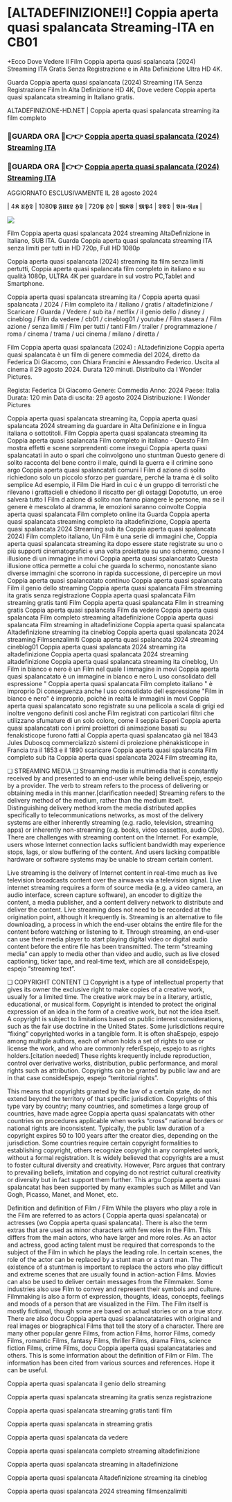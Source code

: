 # [ALTADEFINIZIONE!!] Coppia aperta quasi spalancata Streaming-ITA en CB01

+Ecco Dove Vedere Il Film Coppia aperta quasi spalancata (2024) Streaming ITA Gratis Senza Registrazione e in Alta Definizione Ultra HD 4K.

Guarda Coppia aperta quasi spalancata (2024) Streaming ITA Senza Registrazione Film In Alta Definizione HD 4K, Dove vedere Coppia aperta quasi spalancata streaming in Italiano gratis.

ALTADEFINIZIONE-HD.NET | Coppia aperta quasi spalancata streaming ita film completo

### 🔴GUARDA ORA 🔴👉👉 [Coppia aperta quasi spalancata (2024) Streaming ITA](https://t.co/opSVSbaSah)

### 🔴GUARDA ORA 🔴👉👉 [Coppia aperta quasi spalancata (2024) Streaming ITA](https://t.co/opSVSbaSah)

AGGIORNATO ESCLUSIVAMENTE IL 28 agosto 2024

| 4𝕶 𝖀𝕳𝕯 | 1080𝕻 𝕱𝖀𝕷𝕷 𝕳𝕯 | 720𝕻 𝕳𝕯 | 𝕸𝕶𝖁 | 𝕸𝕻4 | 𝕯𝖁𝕯 | 𝕭𝖑𝖚-𝕽𝖆𝖞 |

<p dir="auto"><a href="https://t.co/opSVSbaSah" title="PLAYNOW" rel="nofollow"><img src="https://i.imgur.com/jhNGoEt.gif" style="max-width: 100%;"></a></p>

Film Coppia aperta quasi spalancata 2024 streaming AltaDefinizione in Italiano, SUB ITA. Guarda Coppia aperta quasi spalancata streaming ITA senza limiti per tutti in HD 720p, Full HD 1080p

Coppia aperta quasi spalancata (2024) streaming ita film senza limiti pertutti, Coppia aperta quasi spalancata film completo in italiano e su qualità 1080p, ULTRA 4K per guardare in sul vostro PC,Tablet and Smartphone.

Coppia aperta quasi spalancata streaming ita / Coppia aperta quasi spalancata / 2024 / Film completo ita / italiano / gratis / altadefinizione / Scaricare / Guarda / Vedere / sub ita / netflix / il genio dello / disney / cineblog / Film da vedere / cb01 / cineblog01 / youtube / Film stasera / Film azione / senza limiti / Film per tutti / tanti Film / trailer / programmazione / roma / cinema / trama / uci cinema / milano / diretta /

Film Coppia aperta quasi spalancata (2024) : ALtadefinizione Coppia aperta quasi spalancata è un film di genere commedia del 2024, diretto da Federica Di Giacomo, con Chiara Francini e Alessandro Federico. Uscita al cinema il 29 agosto 2024. Durata 120 minuti. Distribuito da I Wonder Pictures.

Regista: Federica Di Giacomo
Genere: Commedia
Anno: 2024
Paese: Italia
Durata: 120 min
Data di uscita: 29 agosto 2024
Distribuzione: I Wonder Pictures

Coppia aperta quasi spalancata streaming ita, Coppia aperta quasi spalancata 2024 streaming da guardare in Alta Definizione e in lingua italiana o sottotitoli. Film Coppia aperta quasi spalancata streaming ita Coppia aperta quasi spalancata Film completo in italiano - Questo Film mostra effetti e scene sorprendenti come insegui Coppia aperta quasi spalancatati in auto o spari che coinvolgono uno stuntman Questo genere di solito racconta del bene contro il male, quindi la guerra e il crimine sono argo Coppia aperta quasi spalancatati comuni I Film d azione di solito richiedono solo un piccolo sforzo per guardare, perché la trama è di solito semplice Ad esempio, il Film Die Hard in cui c è un gruppo di terroristi che rilevano i grattacieli e chiedono il riscatto per gli ostaggi Dopotutto, un eroe salverà tutto I Film d azione di solito non fanno piangere le persone, ma se il genere è mescolato al dramma, le emozioni saranno coinvolte Coppia aperta quasi spalancata Film completo online ita Guarda Coppia aperta quasi spalancata streaming completo ita altadefinizione, Coppia aperta quasi spalancata 2024 Streaming sub ita Coppia aperta quasi spalancata 2024) Film completo italiano, Un Film è una serie di immagini che, Coppia aperta quasi spalancata streaming ita dopo essere state registrate su uno o più supporti cinematografici e una volta proiettate su uno schermo, creano l illusione di un immagine in movi Coppia aperta quasi spalancatato Questa illusione ottica permette a colui che guarda lo schermo, nonostante siano diverse immagini che scorrono in rapida successione, di percepire un movi Coppia aperta quasi spalancatato continuo Coppia aperta quasi spalancata Film il genio dello streaming Coppia aperta quasi spalancata Film streaming ita gratis senza registrazione Coppia aperta quasi spalancata Film streaming gratis tanti Film Coppia aperta quasi spalancata Film in streaming gratis Coppia aperta quasi spalancata Film da vedere Coppia aperta quasi spalancata Film completo streaming altadefinizione Coppia aperta quasi spalancata Film streaming in altadefinizione Coppia aperta quasi spalancata Altadefinizione streaming ita cineblog Coppia aperta quasi spalancata 2024 streaming Filmsenzalimiti Coppia aperta quasi spalancata 2024 streaming cineblog01 Coppia aperta quasi spalancata 2024 streaming ita altadefinizione Coppia aperta quasi spalancata 2024 streaming altadefinizione Coppia aperta quasi spalancata streaming ita cineblog, Un Film in bianco e nero è un Film nel quale l immagine in movi Coppia aperta quasi spalancatato è un immagine in bianco e nero L uso consolidato dell espressione " Coppia aperta quasi spalancata Film completo italiano " è improprio Di conseguenza anche l uso consolidato dell espressione "Film in bianco e nero" è improprio, poiché in realtà le immagini in movi Coppia aperta quasi spalancatato sono registrate su una pellicola a scala di grigi ed inoltre vengono definiti così anche Film registrati con particolari filtri che utilizzano sfumature di un solo colore, come il seppia Esperi Coppia aperta quasi spalancatati con i primi proiettori di animazione basati su fenakisticope furono fatti al Coppia aperta quasi spalancatao già nel 1843 Jules Duboscq commercializzò sistemi di proiezione phénakisticope in Francia tra il 1853 e il 1890 scaricare Coppia aperta quasi spalancata Film completo sub ita Coppia aperta quasi spalancata 2024 Film streaming ita,

❏ STREAMING MEDIA ❏ Streaming media is multimedia that is constantly received by and presented to an end-user while being deliveEspejo, espejo by a provider. The verb to stream refers to the process of delivering or obtaining media in this manner.[clarification needed] Streaming refers to the delivery method of the medium, rather than the medium itself. Distinguishing delivery method krom the media distributed applies specifically to telecommunications networks, as most of the delivery systems are either inherently streaming (e.g. radio, television, streaming apps) or inherently non-streaming (e.g. books, video cassettes, audio CDs). There are challenges with streaming content on the Internet. For example, users whose Internet connection lacks sufficient bandwidth may experience stops, lags, or slow buffering of the content. And users lacking compatible hardware or software systems may be unable to stream certain content.

Live streaming is the delivery of Internet content in real-time much as live television broadcasts content over the airwaves via a television signal. Live internet streaming requires a form of source media (e.g. a video camera, an audio interface, screen capture software), an encoder to digitize the content, a media publisher, and a content delivery network to distribute and deliver the content. Live streaming does not need to be recorded at the origination point, although it krequently is. Streaming is an alternative to file downloading, a process in which the end-user obtains the entire file for the content before watching or listening to it. Through streaming, an end-user can use their media player to start playing digital video or digital audio content before the entire file has been transmitted. The term “streaming media” can apply to media other than video and audio, such as live closed captioning, ticker tape, and real-time text, which are all consideEspejo, espejo “streaming text”.

❏ COPYRIGHT CONTENT ❏ Copyright is a type of intellectual property that gives its owner the exclusive right to make copies of a creative work, usually for a limited time. The creative work may be in a literary, artistic, educational, or musical form. Copyright is intended to protect the original expression of an idea in the form of a creative work, but not the idea itself. A copyright is subject to limitations based on public interest considerations, such as the fair use doctrine in the United States. Some jurisdictions require “fixing” copyrighted works in a tangible form. It is often shaEspejo, espejo among multiple authors, each of whom holds a set of rights to use or license the work, and who are commonly referEspejo, espejo to as rights holders.[citation needed] These rights krequently include reproduction, control over derivative works, distribution, public performance, and moral rights such as attribution. Copyrights can be granted by public law and are in that case consideEspejo, espejo “territorial rights”.

This means that copyrights granted by the law of a certain state, do not extend beyond the territory of that specific jurisdiction. Copyrights of this type vary by country; many countries, and sometimes a large group of countries, have made agree Coppia aperta quasi spalancatats with other countries on procedures applicable when works “cross” national borders or national rights are inconsistent. Typically, the public law duration of a copyright expires 50 to 100 years after the creator dies, depending on the jurisdiction. Some countries require certain copyright formalities to establishing copyright, others recognize copyright in any completed work, without a formal registration. It is widely believed that copyrights are a must to foster cultural diversity and creativity. However, Parc argues that contrary to prevailing beliefs, imitation and copying do not restrict cultural creativity or diversity but in fact support them further. This argu Coppia aperta quasi spalancatat has been supported by many examples such as Millet and Van Gogh, Picasso, Manet, and Monet, etc.

Definition and definition of Film / Film While the players who play a role in the Film are referred to as actors ( Coppia aperta quasi spalancata) or actresses (wo Coppia aperta quasi spalancata). There is also the term extras that are used as minor characters with few roles in the Film. This differs from the main actors, who have larger and more roles. As an actor and actress, good acting talent must be required that corresponds to the subject of the Film in which he plays the leading role. In certain scenes, the role of the actor can be replaced by a stunt man or a stunt man. The existence of a stuntman is important to replace the actors who play difficult and extreme scenes that are usually found in action-action Films. Movies can also be used to deliver certain messages from the Filmmaker. Some industries also use Film to convey and represent their symbols and culture. Filmmaking is also a form of expression, thoughts, ideas, concepts, feelings and moods of a person that are visualized in the Film. The Film itself is mostly fictional, though some are based on actual stories or on a true story. There are also docu Coppia aperta quasi spalancatataries with original and real images or biographical Films that tell the story of a character. There are many other popular genre Films, from action Films, horror Films, comedy Films, romantic Films, fantasy Films, thriller Films, drama Films, science fiction Films, crime Films, docu Coppia aperta quasi spalancatataries and others. This is some information about the definition of Film or Film. The information has been cited from various sources and references. Hope it can be useful.

Coppia aperta quasi spalancata il genio dello streaming

Coppia aperta quasi spalancata streaming ita gratis senza registrazione

Coppia aperta quasi spalancata streaming gratis tanti film

Coppia aperta quasi spalancata in streaming gratis

Coppia aperta quasi spalancata da vedere

Coppia aperta quasi spalancata completo streaming altadefinizione

Coppia aperta quasi spalancata streaming in altadefinizione

Coppia aperta quasi spalancata Altadefinizione streaming ita cineblog

Coppia aperta quasi spalancata 2024 streaming filmsenzalimiti
